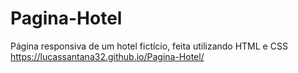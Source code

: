 # Pagina-Hotel
Página responsiva de um hotel fictício, feita utilizando HTML e CSS 
https://lucassantana32.github.io/Pagina-Hotel/
